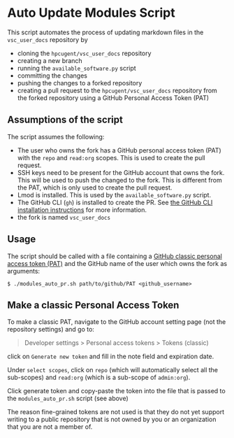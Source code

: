 # Auto Update Modules Script

This script automates the process of updating markdown files in the `vsc_user_docs` repository by 

- cloning the `hpcugent/vsc_user_docs` repository
- creating a new branch
- running the `available_software.py` script
- committing the changes
- pushing the changes to a forked repository
- creating a pull request to the `hpcugent/vsc_user_docs` repository from the forked repository using a GitHub Personal Access Token (PAT)

## Assumptions of the script

The script assumes the following:

- The user who owns the fork has a GitHub personal access token (PAT) with the `repo` and `read:org` scopes. This is used to create the pull request.
- SSH keys need to be present for the GitHub account that owns the fork. This will be used to push the changed to the fork. This is different from the PAT, which is only used to create the pull request.
- Lmod is installed. This is used by the `available_software.py` script.
- The GitHub CLI (`gh`) is installed to create the PR. See [the GitHub CLI installation instructions](https://github.com/cli/cli#installation) for more information.
- the fork is named `vsc_user_docs`

## Usage

The script should be called with a file containing a
[GitHub classic personal access token (PAT)](https://docs.github.com/en/authentication/keeping-your-account-and-data-secure/managing-your-personal-access-tokens#personal-access-tokens-classic) 
and the GitHub name of the user which owns the fork as arguments:

```shell
$ ./modules_auto_pr.sh path/to/github/PAT <github_username>
```

## Make a classic Personal Access Token

To make a classic PAT, navigate to the GitHub account setting page (not the repository settings) and go to:

> Developer settings > Personal access tokens > Tokens (classic)

click on `Generate new token` and fill in the note field and expiration date. 

Under `select scopes`, click on `repo` (which will automatically select all the sub-scopes) and `read:org` (which is a sub-scope of `admin:org`).

Click generate token and copy-paste the token into the file that is passed to the `modules_auto_pr.sh` script (see above)

The reason fine-grained tokens are not used is that they do not yet support writing to a public repository 
that is not owned by you or an organization that you are not a member of.



